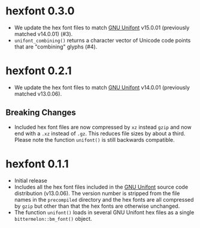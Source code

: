 hexfont 0.3.0
=============

* We update the hex font files to match [GNU Unifont](http://unifoundry.com/unifont/index.html) v15.0.01 (previously matched v14.0.01) (#3).
* `unifont_combining()` returns a character vector of Unicode code points that are "combining" glyphs (#4).

hexfont 0.2.1
=============

* We update the hex font files to match [GNU Unifont](http://unifoundry.com/unifont/index.html) v14.0.01 (previously matched v13.0.06).

Breaking Changes
----------------

* Included hex font files are now compressed by `xz` instead `gzip`
  and now end with a `.xz` instead of `.gz`.
  This reduces file sizes by about a third.
  Please note the function `unifont()` is still backwards compatible.

hexfont 0.1.1
=============

* Initial release
* Includes all the hex font files included in the [GNU Unifont](http://unifoundry.com/unifont/index.html) 
  source code distribution (v13.0.06).
  The version number is stripped from the file names in the `precompiled` directory and
  the hex fonts are all compressed by `gzip` but other than that the hex fonts are otherwise unchanged.
* The function `unifont()` loads in several GNU Unifont hex files as a
  single `bittermelon::bm_font()` object.
